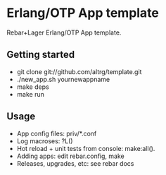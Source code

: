 Erlang/OTP App template
=======================

Rebar+Lager Erlang/OTP App template.

Getting started
---------------

* git clone git://github.com/altrg/template.git
* ./new_app.sh yournewappname
* make deps
* make run

Usage
-----

* App config files: priv/*.conf
* Log macroses: ?L()
* Hot reload + unit tests from console: make:all().
* Adding apps: edit rebar.config,  make
* Releases, upgrades, etc: see rebar docs
